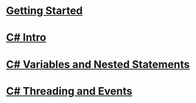 # [Getting Started](getting_started.md)
# [C# Intro](csharp_intro.md)
# [C# Variables and Nested Statements](csharp_variables_and_nested_statements.md)
# [C# Threading and Events](csharp_threading_and_events.md)
